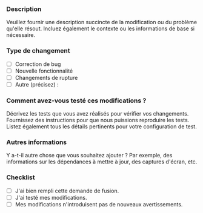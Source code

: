 ### Description

Veuillez fournir une description succincte de la modification ou du problème qu'elle résout. Incluez également le contexte ou les informations de base si nécessaire.

### Type de changement

- [ ] Correction de bug
- [ ] Nouvelle fonctionnalité
- [ ] Changements de rupture
- [ ] Autre (précisez) :

### Comment avez-vous testé ces modifications ?

Décrivez les tests que vous avez réalisés pour vérifier vos changements. Fournissez des instructions pour que nous puissions reproduire les tests. Listez également tous les détails pertinents pour votre configuration de test.

### Autres informations

Y a-t-il autre chose que vous souhaitez ajouter ? Par exemple, des informations sur les dépendances à mettre à jour, des captures d'écran, etc.

### Checklist

- [ ] J'ai bien rempli cette demande de fusion.
- [ ] J'ai testé mes modifications.
- [ ] Mes modifications n'introduisent pas de nouveaux avertissements.
